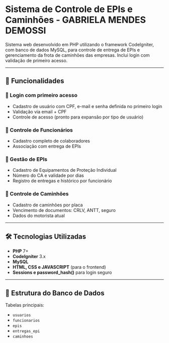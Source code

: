 # Sistema de Controle de EPIs e Caminhões - GABRIELA MENDES DEMOSSI

Sistema web desenvolvido em PHP utilizando o framework CodeIgniter, com banco de dados MySQL, para controle de entrega de EPIs e gerenciamento da frota de caminhões das empresas. Inclui login com validação de primeiro acesso.

---

## 🚀 Funcionalidades

### 🔐 Login com primeiro acesso
- Cadastro de usuário com CPF, e-mail e senha definida no primeiro login
- Validação via email + CPF
- Controle de acesso (pronto para expansão por tipo de usuário)

### 👷 Controle de Funcionários
- Cadastro completo de colaboradores
- Associação com entrega de EPIs

### 🧤 Gestão de EPIs
- Cadastro de Equipamentos de Proteção Individual
- Número do CA e validade por dias
- Registro de entregas e histórico por funcionário

### 🚛 Controle de Caminhões
- Cadastro de caminhões por placa
- Vencimento de documentos: CRLV, ANTT, seguro
- Dados do motorista atual

---

## 🛠️ Tecnologias Utilizadas

- **PHP** 7+
- **CodeIgniter** 3.x
- **MySQL**
- **HTML, CSS e JAVASCRIPT** (para o frontend)
- **Sessions e password_hash()** para login seguro

---

## 💾 Estrutura do Banco de Dados

Tabelas principais:
- `usuarios`
- `funcionarios`
- `epis`
- `entregas_epi`
- `caminhoes`

